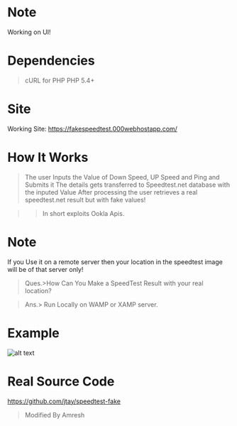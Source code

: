 <!---
![Image](https://raw.githubusercontent.com/AmreshSinha/Fake-SpeedTest-Generator/master/Story%20of%20the%20fakespeed%20script.gif)
-->

# Note
Working on UI!

# Dependencies
>cURL for PHP
>PHP 5.4+

# Site
Working Site: https://fakespeedtest.000webhostapp.com/

# How It Works
>The user Inputs the Value of Down Speed, UP Speed and Ping and Submits it
>The details gets transferred to Speedtest.net database with the inputed Value
>After processing the user retrieves a real speedtest.net result but with fake values!

>> In short exploits Ookla Apis.

# Note
If you Use it on a remote server then your location in the speedtest image will be of that server only!
>Ques.>How Can You Make a SpeedTest Result with your real location?

>Ans.> Run Locally on WAMP or XAMP server.

# Example
![alt text](https://www.speedtest.net/result/7656618580.png)

# Real Source Code
https://github.com/jtay/speedtest-fake
>Modified By Amresh 
